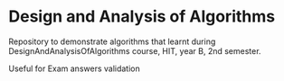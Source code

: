 # Design and Analysis of Algorithms
Repository to demonstrate algorithms that learnt during DesignAndAnalysisOfAlgorithms course, HIT, year B, 2nd semester.

Useful for Exam answers validation
